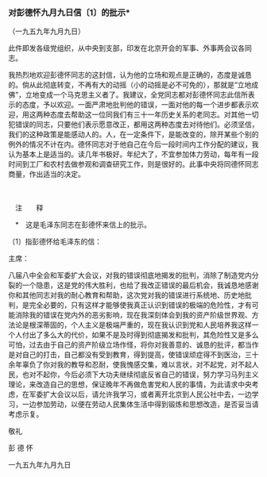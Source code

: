 ### **对彭德怀九月九日信〔1〕的批示**\*

（一九五九年九月九日）

此件即发各级党组织，从中央到支部，印发在北京开会的军事、外事两会议各同志。

我热烈地欢迎彭德怀同志的这封信，认为他的立场和观点是正确的，态度是诚恳的。倘从此彻底转变，不再有大的动摇（小的动摇是必不可免的），那就是“立地成佛”，立地变成一个马克思主义者了。我建议，全党同志都对彭德怀同志此信所表示的态度，予以欢迎。一面严肃地批判他的错误，一面对他的每一个进步都表示欢迎，用这两种态度去帮助这一位同我们有三十一年历史关系的老同志。对其他一切犯错误的同志，只要他们表示愿意改正，都用这两种态度去对待他们。必须坚信，我们的这种政策是能感动人的。人，在一定条件下，是能改变的，除开某些个别的例外的情况不计在内。德怀同志对于他自己在今后一段时间内工作分配的建议，我认为基本上是适当的。读几年书极好。年纪大了，不宜参加体力劳动，每年有一段时间到工厂和农村去做参观和调查研究工作，则是很好的。此事中央将同德怀同志商量，作出适当的决定。

　　

　注　　释　

　\*　这是毛泽东同志在彭德怀来信上的批示。

〔1〕指彭德怀给毛泽东的信：

主席：

八届八中全会和军委扩大会议，对我的错误彻底地揭发的批判，消除了制造党内分裂的一个隐患，这是党的伟大胜利，也给了我改正错误的最后机会，我诚恳地感谢你和其他同志对我的耐心教育和帮助，这次党对我的错误进行系统地、历史地批判，是完全必要的，只有这样才能够使我真正认识到错误的极端的危险性，才有可能消除我的错误在党内外的恶劣影响，现在我深刻体会到我的资产阶级世界观、方法论是根深蒂固的，个人主义是极端严重的，现在我认识到党和人民培养我这样一个人付出了多么大的代价，如果不是及时得到彻底揭发和批判，其危险性又是多么可怕，过去由于自己的资产阶级立场作怪，将你对我善意的、诚恳的批评，都当作是对自己的打击，自己都没有受到教育，得到提高，使错误顽症得不到医治，三十余年辜负了你对我的教导和忍耐，使我愧感交集，难以言状，对不起党，对不起人民，也对不起你，今后必须下大功夫继续彻底反省自己的错误，努力学习马列主义理论，来改造自己的思想，保证晚年不再做危害党和人民的事情，为此请求中央考虑，在军委扩大会议以后，请允许我学习，或者离开北京到人民公社中去，一边学习，一边参加劳动，以便在劳动人民集体生活中得到锻炼和思想改造，是否妥当请考虑示复。

敬礼

彭 德 怀　　　

一九五九年九月九日